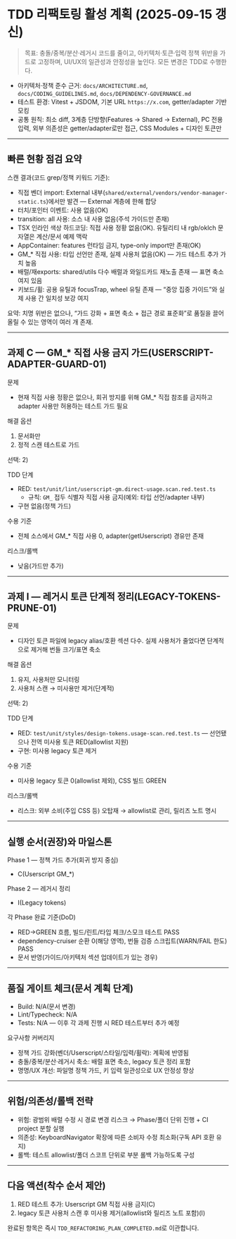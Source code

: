 # TDD 리팩토링 활성 계획 (2025-09-15 갱신)

> 목표: 충돌/중복/분산·레거시 코드를 줄이고, 아키텍처·토큰·입력 정책 위반을
> 가드로 고정하며, UI/UX의 일관성과 안정성을 높인다. 모든 변경은 TDD로 수행한다.

- 아키텍처·정책 준수 근거: `docs/ARCHITECTURE.md`, `docs/CODING_GUIDELINES.md`,
  `docs/DEPENDENCY-GOVERNANCE.md`
- 테스트 환경: Vitest + JSDOM, 기본 URL `https://x.com`, getter/adapter 기반
  모킹
- 공통 원칙: 최소 diff, 3계층 단방향(Features → Shared → External), PC 전용
  입력, 외부 의존성은 getter/adapter로만 접근, CSS Modules + 디자인 토큰만

---

## 빠른 현황 점검 요약

스캔 결과(코드 grep/정책 키워드 기준):

- 직접 벤더 import: External
  내부(`shared/external/vendors/vendor-manager-static.ts`)에서만 발견 — External
  계층에 한해 합당
- 터치/포인터 이벤트: 사용 없음(OK)
- transition: all 사용: 소스 내 사용 없음(주석 가이드만 존재)
- TSX 인라인 색상 하드코딩: 직접 사용 정황 없음(OK). 유틸리티 내 rgb/oklch
  문자열은 계산/문서 예제 맥락
- AppContainer: features 런타임 금지, type-only import만 존재(OK)
- GM\_\* 직접 사용: 타입 선언만 존재, 실제 사용처 없음(OK) — 가드 테스트 추가
  가치 높음
- 배럴/재exports: shared/utils 다수 배럴과 와일드카드 재노출 존재 — 표면 축소
  여지 있음
- 키보드/휠: 공용 유틸과 focusTrap, wheel 유틸 존재 — “중앙 집중 가이드”와 실제
  사용 간 일치성 보강 여지

요약: 치명 위반은 없으나, “가드 강화 + 표면 축소 + 접근 경로 표준화”로 품질을
끌어올릴 수 있는 영역이 여러 개 존재.

---

<!-- 과제 A/B/D/E/F/G는 완료되어 완료 로그로 이관되었습니다. 활성 계획에서는 제거합니다. -->

## 과제 C — GM\_\* 직접 사용 금지 가드(USERSCRIPT-ADAPTER-GUARD-01)

문제

- 현재 직접 사용 정황은 없으나, 회귀 방지를 위해 GM\_\* 직접 참조를 금지하고
  adapter 사용만 허용하는 테스트 가드 필요

해결 옵션

1. 문서화만
2. 정적 스캔 테스트로 가드

선택: 2)

TDD 단계

- RED: `test/unit/lint/userscript-gm.direct-usage.scan.red.test.ts`
  - 규칙: `GM_` 접두 식별자 직접 사용 금지(예외: 타입 선언/adapter 내부)
- 구현 없음(정책 가드)

수용 기준

- 전체 소스에서 GM\_\* 직접 사용 0, adapter(getUserscript) 경유만 존재

리스크/롤백

- 낮음(가드만 추가)

---

<!-- 과제 H(WHEEL-LOCK-POLICY-01)는 R2 가드/계약 테스트로 이미 완료되어 완료 로그로 이관했습니다. -->

## 과제 I — 레거시 토큰 단계적 정리(LEGACY-TOKENS-PRUNE-01)

문제

- 디자인 토큰 파일에 legacy alias/호환 섹션 다수. 실제 사용처가 줄었다면
  단계적으로 제거해 번들 크기/표면 축소

해결 옵션

1. 유지, 사용처만 모니터링
2. 사용처 스캔 → 미사용만 제거(단계적)

선택: 2)

TDD 단계

- RED: `test/unit/styles/design-tokens.usage-scan.red.test.ts` — 선언됐으나 전역
  미사용 토큰 RED(allowlist 지원)
- 구현: 미사용 legacy 토큰 제거

수용 기준

- 미사용 legacy 토큰 0(allowlist 제외), CSS 빌드 GREEN

리스크/롤백

- 리스크: 외부 소비(주입 CSS 등) 오탑재 → allowlist로 관리, 릴리즈 노트 명시

---

## 실행 순서(권장)와 마일스톤

Phase 1 — 정책 가드 추가(회귀 방지 중심)

- C(Userscript GM\_\*)

Phase 2 — 레거시 정리

- I(Legacy tokens)

각 Phase 완료 기준(DoD)

- RED→GREEN 흐름, 빌드/린트/타입 체크/스모크 테스트 PASS
- dependency-cruiser 순환 0(해당 영역), 번들 검증 스크립트(WARN/FAIL 한도) PASS
- 문서 반영(가이드/아키텍처 섹션 업데이트가 있는 경우)

---

## 품질 게이트 체크(문서 계획 단계)

- Build: N/A(문서 변경)
- Lint/Typecheck: N/A
- Tests: N/A — 이후 각 과제 진행 시 RED 테스트부터 추가 예정

요구사항 커버리지

- 정책 가드 강화(벤더/Userscript/스타일/입력/휠락): 계획에 반영됨
- 충돌/중복/분산·레거시 축소: 배럴 표면 축소, legacy 토큰 정리 포함
- 명명/UX 개선: 파일명 정책 가드, 키 입력 일관성으로 UX 안정성 향상

---

## 위험/의존성/롤백 전략

- 위험: 광범위 배럴 수정 시 경로 변경 리스크 → Phase/폴더 단위 진행 + CI project
  분할 실행
- 의존성: KeyboardNavigator 확장에 따른 소비자 수정 최소화(구독 API 호환 유지)
- 롤백: 테스트 allowlist/폴더 스코프 단위로 부분 롤백 가능하도록 구성

---

## 다음 액션(착수 순서 제안)

1. RED 테스트 추가: Userscript GM 직접 사용 금지(C)
2. legacy 토큰 사용처 스캔 후 미사용 제거(allowlist와 릴리즈 노트 포함)(I)

완료된 항목은 즉시 `TDD_REFACTORING_PLAN_COMPLETED.md`로 이관합니다.
